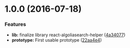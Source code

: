 <a name="1.0.0"></a>
# 1.0.0 (2016-07-18)


### Features

* **lib:** finalize library react-algoliasearch-helper ([4a34077](https://github.com/algolia/react-algoliasearch-helper/commit/4a34077))
* **prototype:** First usable prototype ([22aa4e4](https://github.com/algolia/react-algoliasearch-helper/commit/22aa4e4))
